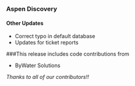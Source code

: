 ### Aspen Discovery
#### Other Updates
- Correct typo in default database
- Updates for ticket reports

###This release includes code contributions from
- ByWater Solutions

_Thanks to all of our contributors!!_